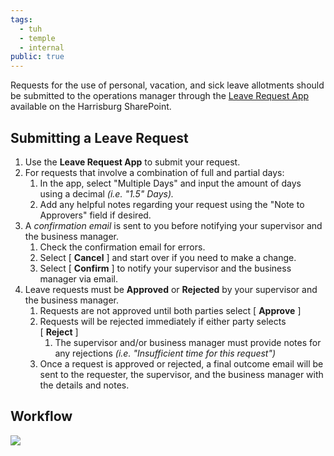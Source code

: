 ```yaml
---
tags:
  - tuh
  - temple
  - internal
public: true
---
```

Requests for the use of personal, vacation, and sick leave allotments should be submitted to the operations manager through the [Leave Request App](https://tuprd.sharepoint.com/sites/hbg/SitePages/Leave-Request.aspx?source=https%3A%2F%2Ftuprd.sharepoint.com%2Fsites%2Fhbg%2FSitePages%2FForms%2FByAuthor.aspx) available on the Harrisburg SharePoint.

## Submitting a Leave Request

1. Use the **Leave Request App** to submit your request.
2. For requests that involve a combination of full and partial days:
    1. In the app, select "Multiple Days" and input the amount of days using a decimal _(i.e. "1.5" Days)._
    2. Add any helpful notes regarding your request using the "Note to Approvers" field if desired.
3. A _confirmation email_ is sent to you before notifying your supervisor and the business manager.
    1. Check the confirmation email for errors.
    2. Select [ **Cancel** ] and start over if you need to make a change.
    3. Select [ **Confirm** ] to notify your supervisor and the business manager via email.
4. Leave requests must be **Approved** or **Rejected** by your supervisor and the business manager.
    1. Requests are not approved until both parties select [ **Approve** ]
    2. Requests will be rejected immediately if either party selects [ **Reject** ]
        1. The supervisor and/or business manager must provide notes for any rejections _(i.e. "Insufficient time for this request")_
    3. Once a request is approved or rejected, a final outcome email will be sent to the requester, the supervisor, and the business manager with the details and notes.

## Workflow

![](https://sites.temple.edu/hbghelp/files/2024/07/leave-request-diagram.png)